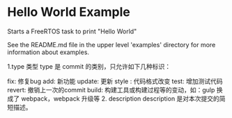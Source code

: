 # Hello World Example

Starts a FreeRTOS task to print "Hello World"

See the README.md file in the upper level 'examples' directory for more information about examples.


1.type 类型
type 是 commit 的类别，只允许如下几种标识：

fix: 修复bug
add: 新功能
update: 更新
style : 代码格式改变
test: 增加测试代码
revert: 撤销上一次的commit
build: 构建工具或构建过程等的变动，如：gulp 换成了 webpack，webpack 升级等
2. description
description 是对本次提交的简短描述。